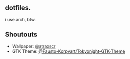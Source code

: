 dotfiles.
---

i use arch, btw. 

## Shoutouts
- Wallpaper: [@atraxscr](https://github.com/atraxsrc/tokyonight-wallpapers)
- GTK Theme: [@Fausto-Korpvart/Tokyonight-GTK-Theme](https://github.com/Fausto-Korpsvart/Tokyonight-GTK-Theme)
